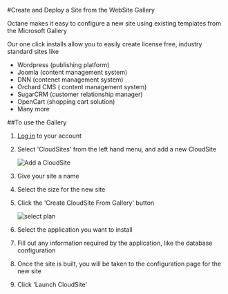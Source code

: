 #Create and Deploy a Site from the WebSite Gallery


Octane makes it easy to configure a new site using existing templates from the Microsoft Gallery

Our one click installs allow you to easily create license free, industry standard sites like 

 - Wordpress (publishing platform)
 - Joomla (content management system)
 - DNN (contenet management system)
 - Orchard CMS ( content management system)
 - SugarCRM (customer relationship manager)
 - OpenCart (shopping cart solution)
 - Many more

##To use the Gallery
 
1. [Log in][login-link] to your account
 
2. Select 'CloudSites' from the left hand menu, and add a new CloudSite

     ![Add a CloudSite][menu-cloudsites]
 
3. Give your site a name
 
4. Select the size for the new site
 
5. Click the 'Create CloudSite From Gallery' button
 
     ![select plan][cloudsite from gallery]
 
6. Select the application you want to install

 
7. Fill out any information required by the application, like the database configuration
 
8. Once the site is built, you will be taken to the configuration page for the new site
 
9. Click 'Launch CloudSite'


[Login-Link]:https://my.gearhost.com/Account/Login
[cloudsite from gallery]: https://raw.githubusercontent.com/GearHost/docs/master/Images/create-cloudsite-from-gallery.png
[menu-cloudsites]: https://raw.githubusercontent.com/GearHost/docs/master/Images/menu-cloudsites.png

